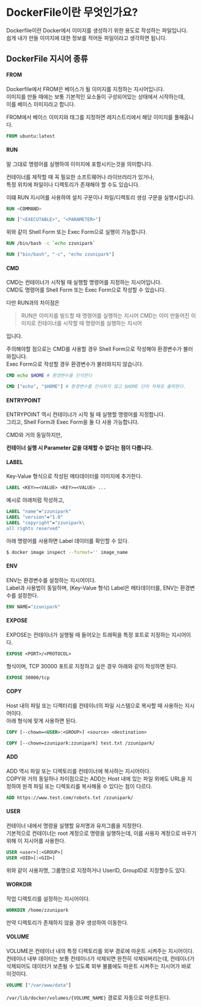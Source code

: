 # DockerFile이란 무엇인가요?

Dockerfile이란 Docker에서 이미지를 생성하기 위한 용도로 작성하는 파일입니다.  
쉽게 내가 만들 이미지에 대한 정보를 적어둔 파일이라고 생각하면 됩니다.

## DockerFile 지시어 종류

#### FROM

Dockerfile에서 FROM은 베이스가 될 이미지를 지정하는 지시어입니다.  
이미지를 만들 때에는 보통 기본적인 요소들이 구성되어있는 상태에서 시작하는데,  
이를 베이스 이미지라고 합니다.

FROM에서 베이스 이미지와 태그를 지정하면 레지스트리에서 해당 이미지를 풀해옵니다.

```dockerfile
FROM ubuntu:latest
```

#### RUN

말 그대로 명령어를 실행하여 이미지에 포함시키는것을 의미합니다.

컨테이너를 제작할 때 꼭 필요한 소프트웨어나 라이브러리가 있거나,  
특정 위치에 파일이나 디렉토리가 존재해야 할 수도 있습니다.

이떄 RUN 지시어를 사용하여 설치 구문이나 파일/디렉토리 생성 구문을 실행시킵니다.

```dockerfile
RUN <COMMAND>

RUN ["<EXECUTABLE>", "<PARAMETER>"]
```

위와 같이 Shell Form 또는 Exec Form으로 실행이 가능합니다.

```DOCKERFILE
RUN /bin/bash -c `echo zzunipark`

RUN ["bin/bash", "-c", "echo zzunipark"]
```

#### CMD

CMD는 컨테이너가 시작될 때 실행할 명령어를 지정하는 지시어입니다.  
CMD도 명령어를 Shell Form 또는 Exec Form으로 작성할 수 있습니다.

다만 RUN과의 차이점은

> RUN은 이미지를 빌드할 때 명령어를 실행하는 지시어
> CMD는 이미 만들어진 이미지로 컨테이너를 시작할 때 명령어를 실행하는 지시어

입니다.

주의해야할 점으로는 CMD를 사용할 경우 Shell Form으로 작성해야 환경변수가 불러와집니다.  
Exec Form으로 작성할 경우 환경변수가 불러와지지 않습니다.

```dockerfile
CMD echo $HOME # 환경변수를 인식한다

CMD ["echo", "$HOME"] # 환경변수를 인식하지 않고 $HOME 단어 자체로 출력한다.
```

#### ENTRYPOINT

ENTRYPOINT 역시 컨테이너가 시작 될 때 실행할 명령어를 지정합니다.  
그리고, Shell Form과 Exec Form을 둘 다 사용 가능합니다.

CMD와 거의 동일하지만,

**컨테이너 실행 시 Parameter 값을 대체할 수 없다는 점이 다릅니다.**

#### LABEL

Key-Value 형식으로 작성된 메타데이터를 이미지에 추가한다.

```dockerfile
LABEL <KEY>=<VALUE> <KEY>=<VALUE> ...
```

예시로 아래처럼 작성하고,

```dockerfile
LABEL "name"="zzunipark"
LABEL "version"="1.0"
LABEL "copyright"="zzunipark\
all rights reserved"
```

아래 명령어를 사용하면 Label 데이터를 확인할 수 있다.

```bash
$ docker image inspect --format='' image_name
```

#### ENV

ENV는 환경변수를 설정하는 지시어이다.  
Label과 사용법이 동일하며, (Key-Value 형식) Label은 메타데이터를, ENV는 환경변수를 설정한다.

```dockerfile
ENV NAME="zzunipark"
```

#### EXPOSE

EXPOSE는 컨테이너가 실행될 때 들어오는 트래픽을 특정 포트로 지정하는 지시어이다.

```dockerfile
EXPOSE <PORT>/<PROTOCOL>
```

형식이며, TCP 30000 포트로 지정하고 싶은 경우 아래와 같이 작성하면 된다.

```dockerfile
EXPOSE 30000/tcp
```

#### COPY

Host 내의 파일 또는 디렉터리를 컨테이너의 파일 시스템으로 복사할 때 사용하는 지시어이다.  
아래 형식에 맞게 사용하면 된다.

```dockerfile
COPY [--chown=<USER>:<GROUP>] <source> <destination>
```

```dockerfile
COPY [--chown=zzunipark:zzunipark] test.txt /zzunipark/
```

#### ADD

ADD 역시 파일 또는 디렉토리를 컨테이너에 복사하는 지시어이다.  
COPY와 거의 동일하나 차이점으로는 ADD는 Host 내에 있는 파일 외에도 URL을 지정하여 원격 파일 또는 디렉토리를 복사해올 수 있다는 점이 다르다.

```dockerfile
ADD https://www.test.com/robots.txt /zzunipark/
```

#### USER

컨테이너 내에서 명령을 실행할 유저명과 유저그룹을 지정한다.  
기본적으로 컨테이너는 root 계정으로 명령을 실행하는데, 이를 사용자 계정으로 바꾸기 위해 이 지시어를 사용한다.

```dockerfile
USER <user>[:<GROUP>]
USER <UID>[:<GID>]
```

위와 같이 사용자명, 그룹명으로 지정하거나 UserID, GroupID로 지정할수도 있다.

#### WORKDIR

작업 디렉토리를 설정하는 지시어이다.

```dockerfile
WORKDIR /home/zzunipark
```

만약 디렉토리가 존재하지 않을 경우 생성하여 이동한다.

#### VOLUME

VOLUME은 컨테이너 내의 특정 디렉토리를 외부 경로에 마운트 시켜주는 지시어이다.  
컨테이너 내부 데이터는 보통 컨테이너가 삭제되면 완전히 삭제되버리는데, 컨테이너가 삭제되어도 데이터가 보존될 수 있도록 외부 불륨에도 마운트 시켜주는 지시어가 바로 이것이다.

```dockerfile
VOLUME ["/var/www/data"]
```

`/var/lib/docker/volumes/{VOLUME_NAME}`
경로로 자동으로 마운트된다.
